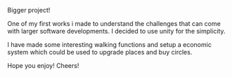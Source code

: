 Bigger project!

One of my first works i made to understand the challenges that can come with larger software developments. I decided to use unity for the simplicity. 

I have made some interesting walking functions and setup a economic system which could be used to upgrade places and buy circles.

Hope you enjoy!
Cheers!
